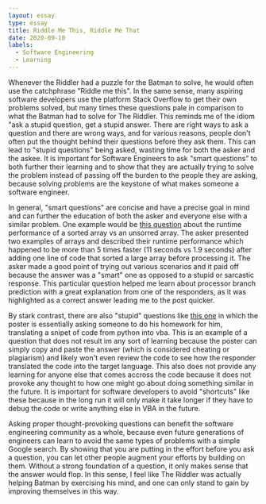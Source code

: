 ```yaml
---
layout: essay
type: essay
title: Riddle Me This, Riddle Me That
date: 2020-09-10
labels:
  - Software Engineering
  - Learning
---
```

<p>Whenever the Riddler had a puzzle for the Batman to solve, he would often use the catchphrase "Riddle me this". In the same sense, many aspiring software developers use the platform Stack Overflow to get their own problems solved, but many times these questions pale in comparison to what the Batman had to solve for The Riddler. This reminds me of the idiom "ask a stupid question, get a stupid answer. There are right ways to ask a question and there are wrong ways, and for various reasons, people don't often put the thought behind their questions before they ask them. This can lead to "stupid questions" being asked, wasting time for both the asker and the askee. It is important for Software Engineers to ask "smart questions" to both further their learning and to show that they are actually trying to solve the problem instead of passing off the burden to the people they are asking, because solving problems are the keystone of what makes someone a software engineer.</p>
<p>In general, "smart questions" are concise and have a precise goal in mind and can further the education of both the asker and everyone else with a similar problem. One example would be <a href= https://stackoverflow.com/questions/11227809/why-is-processing-a-sorted-array-faster-than-processing-an-unsorted-array>this question</a> about the runtime performance of a sorted array vs an unsorred array. The asker presented two examples of arrays and described their runtime performance which happened to be more than 5 times faster (11 seconds vs 1.9 seconds) after adding one line of code that sorted a large array before processing it. The asker made a good point of trying out various scenarios and it paid off because the answer was a "smart" one as opposed to a stupid or sarcastic response. This particular question helped me learn about processor branch prediction with a great explanation from one of the responders, as it was highlighted as a correct answer leading me to the post quicker.</p>
<p>By stark contrast, there are also "stupid" questions like <a href= https://stackoverflow.com/questions/63840573/can-anyone-please-convert-this-python-code-to-vba>this one</a> in which the poster is essentially asking someone to do his homework for him, translating a snipet of code from python into vba. This is an example of a question that does not result im any sort of learning because the poster can simply copy and paste the answer (which is considered cheating or plagiarism) and likely won't even review the code to see how the responder translated the code into the target language. This also does not provide any learning for anyone else that comes accross the code because it does not provoke any thought to how one might go about doing something similar in the future. It is important for software developers to avoid "shortcuts" like these because in the long run it will only make it take longer if they have to debug the code or write anything else in VBA in the future.  </p>
<p>Asking proper thought-provoking questions can benefit the software engineering community as a whole, because even future generations of engineers can learn to avoid the same types of problems with a simple Google search. By showing that you are putting in the effort before you ask a question, you can let other people augment your efforts by building on them. Without a strong foundation of a question, it only makes sense that the answer would flop. In this sense, I feel like The Riddler was actually helping Batman by exercising his mind, and one can only stand to gain by improving themselves in this way. </p>
